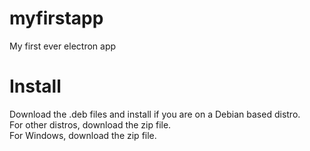 # myfirstapp
My first ever electron app <br>
# Install
Download the .deb files and install if you are on a Debian based distro. <br>
For other distros, download the zip file. <br>
For Windows, download the zip file.
